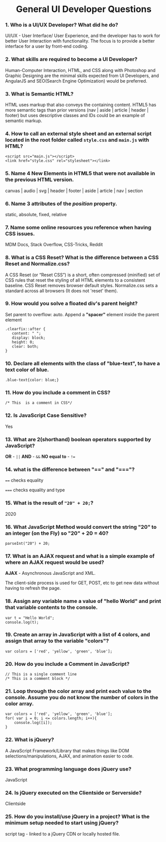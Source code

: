 <h1 align="center">General UI Developer Questions</h1>

### 1. Who is a UI/UX Developer? What did he do?
UI/UX  - User Interface/ User Experience, and the developer has to work for better User Interaction with functionality. The focus is to provide a better interface for a user by front-end coding.

### 2. What skills are required to become a UI Developer?
Human-Computer Interaction, HTML, and CSS along with Photoshop and Graphic Designing are the minimal skills expected from UI Developers, and AngularJS and SEO(Search Engine Optimization) would be preferred.

### 3. What is Semantic HTML?
HTML uses markup that also conveys the containing content. HTML5 has more semantic tags than prior versions (nav | aside | article | header | footer) but uses descriptive classes and IDs could be an example of semantic markup.

### 4. How to call an external style sheet and an external script located in the root folder called ``style.css`` and ``main.js`` with HTML?
```
<script src="main.js"></script>
<link href="style.css" rel="stylesheet"></link>
```

### 5. Name 4 New Elements in HTML5 that were not available in the previous HTML version.

canvas | audio | svg | header | footer | aside | article | nav | section

### 6.  Name 3 attributes of the _position_ property.
static, absolute, fixed, relative

### 7. Name some online resources you reference when having CSS issues.
MDM Docs, Stack Overflow, CSS-Tricks, Reddit

### 8. What is a CSS Reset? What is the difference between a CSS Reset and Normalize.css?
A CSS Reset (or “Reset CSS”) is a short, often compressed (minified) set of CSS rules that reset the styling of all HTML elements to a consistent baseline.
CSS Reset removes browser default styles.
Normalize.css sets a standard across all browsers (It does not 'reset' them).

### 9. How would you solve a floated div's parent height?
Set parent to overflow: auto.
Append a **"spacer"** element inside the parent element

```
.clearfix::after { 
   content: " ";
   display: block; 
   height: 0; 
   clear: both;
}
```

### 10. Declare all elements with the class of "blue-text", to have a text color of blue.
``.blue-text{color: blue;}``

### 11. How do you include a comment in CSS?
``/* This  is a comment in CSS*/``

### 12. Is JavaScript Case Sensitive?
Yes

### 13. What are 2(shorthand) boolean operators supported by JavaScript?

**OR** - `` || ``
**AND** - `` && ``
**NO equal to** - ``!= ``

### 14. what is the difference between "==" and "==="?
``==`` checks equality

``===`` checks equality and type

### 15. What is the result of ``"20" + 20;``?
2020

### 16. What JavaScript Method would convert the string "20" to an integer (on the Fly) so "20" + 20 = 40?
``parseInt("20") + 20;``

### 17. What is an AJAX request and what is a simple example of where an AJAX request would be used?

**AJAX** - Asynchronous JavaScript and XML. 

The client-side process is used for GET, POST, etc to get new data without having to refresh the page.

### 18. Assign any variable name a value of "hello World" and print that variable contents to the console.
```
var t = "Hello World";
console.log(t);
```

### 19. Create an array in JavaScript with a list of 4 colors, and assign that array to the variable "colors"?

``var colors = ['red', 'yellow', 'green', 'blue'];``

### 20. How do you include a Comment in JavaScript?
```
// This is a single comment line
/* This is a comment block */
```

### 21. Loop through the color array and print each value to the console. Assume you do not know the number of colors in the color array.
```
var colors = ['red', 'yellow', 'green', 'blue'];
for( var i = 0; i <= colors.length; i++){
	console.log([i]);
}
```
### 22. What is jQuery?
A JavaScript Framework/Library that makes things like DOM selections/manipulations, AJAX, and animation easier to code.

### 23. What programming language does jQuery use?
JavaScript

### 24. Is jQuery executed on the Clientside or Serverside?
Clientside

### 25. How do you install/use jQuery in a project? What is the minimum setup needed to start using jQuery?
script tag - linked to a jQuery CDN or locally hosted file.